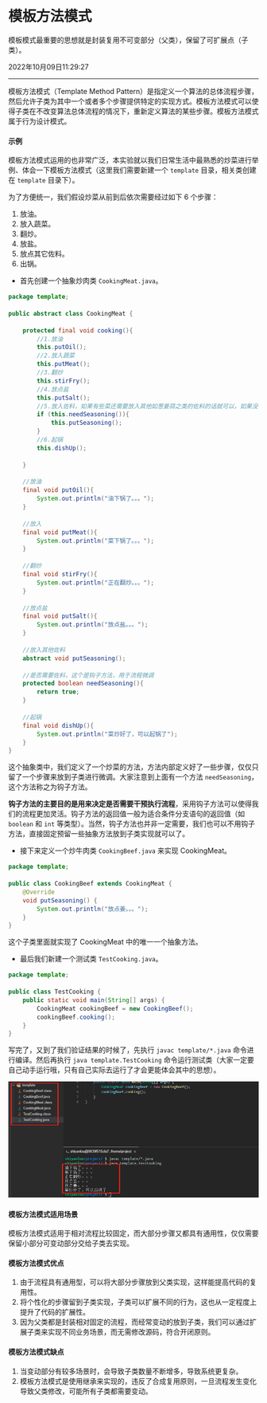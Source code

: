 # 模板方法模式

模板模式最重要的思想就是封装复用不可变部分（父类），保留了可扩展点（子类）。

2022年10月09日11:29:27

----

模板方法模式（Template Method Pattern）是指定义一个算法的总体流程步骤，然后允许子类为其中一个或者多个步骤提供特定的实现方式。模板方法模式可以使得子类在不改变算法总体流程的情况下，重新定义算法的某些步骤。模板方法模式属于行为设计模式。

#### 示例

模板方法模式运用的也非常广泛，本实验就以我们日常生活中最熟悉的炒菜进行举例、体会一下模板方法模式（这里我们需要新建一个 `template` 目录，相关类创建在 `template` 目录下）。

为了方便统一，我们假设炒菜从前到后依次需要经过如下 6 个步骤：

1. 放油。
2. 放入蔬菜。
3. 翻炒。
4. 放盐。
5. 放点其它佐料。
6. 出锅。

- 首先创建一个抽象炒肉类 `CookingMeat.java`。

```java
package template;

public abstract class CookingMeat {

    protected final void cooking(){
        //1.放油
        this.putOil();
        //2.放入蔬菜
        this.putMeat();
        //3.翻炒
        this.stirFry();
        //4.放点盐
        this.putSalt();
        //5.放入佐料，如果有些菜还需要放入其他如葱姜蒜之类的佐料的话就可以，如果没有就直接起锅了
        if (this.needSeasoning()){
            this.putSeasoning();
        }
        //6.起锅
        this.dishUp();

    }

    //放油
    final void putOil(){
        System.out.println("油下锅了。。。");
    }

    //放入
    final void putMeat(){
        System.out.println("菜下锅了。。。");
    }

    //翻炒
    final void stirFry(){
        System.out.println("正在翻炒。。。");
    }

    //放点盐
    final void putSalt(){
        System.out.println("放点盐。。。");
    }

    //放入其他佐料
    abstract void putSeasoning();

    //是否需要佐料，这个是钩子方法，用于流程微调
    protected boolean needSeasoning(){
        return true;
    }

    //起锅
    final void dishUp(){
        System.out.println("菜炒好了，可以起锅了");
    }
}
```

这个抽象类中，我们定义了一个炒菜的方法，方法内部定义好了一些步骤，仅仅只留了一个步骤来放到子类进行微调。大家注意到上面有一个方法 `needSeasoning`，这个方法称之为钩子方法。

**钩子方法的主要目的是用来决定是否需要干预执行流程**，采用钩子方法可以使得我们的流程更加灵活。钩子方法的返回值一般为适合条件分支语句的返回值（如 `boolean` 和 `int` 等类型）。当然，钩子方法也并非一定需要，我们也可以不用钩子方法，直接固定预留一些抽象方法放到子类实现就可以了。

- 接下来定义一个炒牛肉类 `CookingBeef.java` 来实现 CookingMeat。

```java
package template;

public class CookingBeef extends CookingMeat {
    @Override
    void putSeasoning() {
        System.out.println("放点姜。。。");
    }
}
```

这个子类里面就实现了 CookingMeat 中的唯一一个抽象方法。

- 最后我们新建一个测试类 `TestCooking.java`。

```java
package template;

public class TestCooking {
    public static void main(String[] args) {
        CookingMeat cookingBeef = new CookingBeef();
        cookingBeef.cooking();
    }
}
```

写完了，又到了我们验证结果的时候了，先执行 `javac template/*.java` 命令进行编译。然后再执行 `java template.TestCooking` 命令运行测试类（大家一定要自己动手运行哦，只有自己实际去运行了才会更能体会其中的思想）。

![图5-6](images/51ac048a9dec2c938859ae18686059bb-0.png)

#### 模板方法模式适用场景

模板方法模式适用于相对流程比较固定，而大部分步骤又都具有通用性，仅仅需要保留小部分可变动部分交给子类去实现。

#### 模板方法模式优点

1. 由于流程具有通用型，可以将大部分步骤放到父类实现，这样能提高代码的复用性。
2. 将个性化的步骤留到子类实现，子类可以扩展不同的行为，这也从一定程度上提升了代码的扩展性。
3. 因为父类都是封装相对固定的流程，而经常变动的放到子类，我们可以通过扩展子类来实现不同业务场景，而无需修改源码，符合开闭原则。

#### 模板方法模式缺点

1. 当变动部分有较多场景时，会导致子类数量不断增多，导致系统更复杂。
2. 模板方法模式是使用继承来实现的，违反了合成复用原则，一旦流程发生变化导致父类修改，可能所有子类都需要变动。